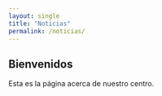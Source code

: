 ```yaml
---
layout: single
title: "Noticias"
permalink: /noticias/
---
```


## Bienvenidos

Esta es la página acerca de nuestro centro.